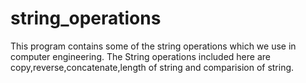 # string_operations
This program contains some of the string operations which we use in computer engineering.
The String operations included here are copy,reverse,concatenate,length of string and comparision of string.

